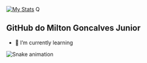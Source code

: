 [![My Stats](https://github-readme-stats.vercel.app/api/?username=miltongoncalvesjunior&hide_border=true&show_icons=true&include_all_commits=true&count_private=true&)](https://github.com/miltongoncalvesjunior)
Q
## GitHub do Milton Goncalves Junior


- 🌱 I’m currently learning 


![Snake animation](https://github.com/{{miltongoncalvesjunior}}/{{miltongoncalvesjunior}}/blob/output/github-contribution-grid-snake.svg)
